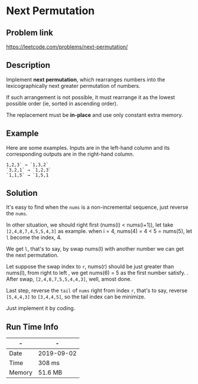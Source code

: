 # Next Permutation

## Problem link
https://leetcode.com/problems/next-permutation/

## Description
Implement **next permutation**, which rearranges numbers into the lexicographically next greater permutation of numbers.

If such arrangement is not possible, it must rearrange it as the lowest possible order (ie, sorted in ascending order).

The replacement must be **in-place** and use only constant extra memory.

## Example
Here are some examples. Inputs are in the left-hand column and its corresponding outputs are in the right-hand column.

```
1,2,3` → `1,3,2`
`3,2,1` → `1,2,3`
`1,1,5` → `1,5,1
```




## Solution

It's easy to find when the `nums` is a non-incremental sequence, just reverse the `nums`. 

In other situation, we should right first (nums(i) < nums(i+1)), let take `[2,4,8,7,4,5,5,4,3]` as example.
when i = 4, nums(4) = 4 < 5 = nums(5), let `l` become the index, 4.

We get `l`, that's to say, by swap nums(l) with another number we can get the next permutation.

Let suppose the swap index to `r`, nums(r) should be just greater than nums(l),
from right to left , we get nums(6) = 5 as the first number satisfy.
                      .
After swap, `[2,4,8,7,5,5,4,4,3]`, well, amost done.

Last step, reverse the `tail` of `nums` right from index `r`, that's to say,
reverse `[5,4,4,3]` to `[3,4,4,5]`, so the tail index can be minimize.

Just implement it by coding.

 
  
    
## Run Time Info

\- | \-
------------ | -------------
Date | 2019-09-02
Time | 308 ms
Memory | 51.6 MB	